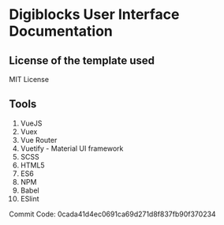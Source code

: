 # Digiblocks User Interface Documentation

## License of the template used
MIT License 

## Tools
1. VueJS
2. Vuex
3. Vue Router
4. Vuetify - Material UI framework
5. SCSS
6. HTML5
7. ES6
8. NPM
9. Babel
10. ESlint

Commit Code: 0cada41d4ec0691ca69d271d8f837fb90f370234
